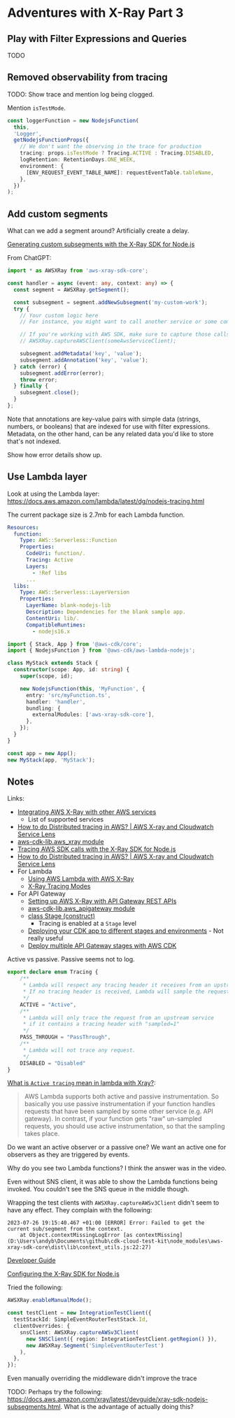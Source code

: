 # Adventures with X-Ray Part 3

## Play with Filter Expressions and Queries

TODO

## Removed observability from tracing

TODO: Show trace and mention log being clogged.

Mention `isTestMode`.

```TypeScript
const loggerFunction = new NodejsFunction(
  this,
  'Logger',
  getNodejsFunctionProps({
    // We don't want the observing in the trace for production
    tracing: props.isTestMode ? Tracing.ACTIVE : Tracing.DISABLED,
    logRetention: RetentionDays.ONE_WEEK,
    environment: {
      [ENV_REQUEST_EVENT_TABLE_NAME]: requestEventTable.tableName,
    },
  })
);
```

## Add custom segments

What can we add a segment around? Artificially create a delay.

[Generating custom subsegments with the X-Ray SDK for Node.js](https://docs.aws.amazon.com/xray/latest/devguide/xray-sdk-nodejs-subsegments.html)

From ChatGPT:

```TypeScript
import * as AWSXRay from 'aws-xray-sdk-core';

const handler = async (event: any, context: any) => {
  const segment = AWSXRay.getSegment();

  const subsegment = segment.addNewSubsegment('my-custom-work');
  try {
    // Your custom logic here
    // For instance, you might want to call another service or some computation.

    // If you're working with AWS SDK, make sure to capture those calls too.
    // AWSXRay.captureAWSClient(someAwsServiceClient);

    subsegment.addMetadata('key', 'value');
    subsegment.addAnnotation('key', 'value');
  } catch (error) {
    subsegment.addError(error);
    throw error;
  } finally {
    subsegment.close();
  }
};
```

Note that annotations are key-value pairs with simple data (strings, numbers, or booleans) that are indexed for use with filter expressions. Metadata, on the other hand, can be any related data you'd like to store that's not indexed.

Show how error details show up.

## Use Lambda layer

Look at using the Lambda layer: <https://docs.aws.amazon.com/lambda/latest/dg/nodejs-tracing.html>

The current package size is 2.7mb for each Lambda function.

```yaml
Resources:
  function:
    Type: AWS::Serverless::Function
    Properties:
      CodeUri: function/.
      Tracing: Active
      Layers:
        - !Ref libs
      ...
  libs:
    Type: AWS::Serverless::LayerVersion
    Properties:
      LayerName: blank-nodejs-lib
      Description: Dependencies for the blank sample app.
      ContentUri: lib/.
      CompatibleRuntimes:
        - nodejs16.x
```

```TypeScript
import { Stack, App } from '@aws-cdk/core';
import { NodejsFunction } from '@aws-cdk/aws-lambda-nodejs';

class MyStack extends Stack {
  constructor(scope: App, id: string) {
    super(scope, id);

    new NodejsFunction(this, 'MyFunction', {
      entry: 'src/myFunction.ts',
      handler: 'handler',
      bundling: {
        externalModules: ['aws-xray-sdk-core'],
      },
    });
  }
}

const app = new App();
new MyStack(app, 'MyStack');
```

## Notes

Links:

- [Integrating AWS X-Ray with other AWS services](https://docs.aws.amazon.com/xray/latest/devguide/xray-services.html)
  - List of supported services
- [How to do Distributed tracing in AWS? | AWS X-ray and Cloudwatch Service Lens](https://www.youtube.com/watch?v=OOScvywKj9s)
- [aws-cdk-lib.aws_xray module](https://docs.aws.amazon.com/cdk/api/v2/docs/aws-cdk-lib.aws_xray-readme.html)
- [Tracing AWS SDK calls with the X-Ray SDK for Node.js](https://docs.aws.amazon.com/xray/latest/devguide/xray-sdk-nodejs-awssdkclients.html)
- [How to do Distributed tracing in AWS? | AWS X-ray and Cloudwatch Service Lens](https://www.youtube.com/watch?v=OOScvywKj9s)
- For Lambda
  - [Using AWS Lambda with AWS X-Ray](https://docs.aws.amazon.com/lambda/latest/dg/services-xray.html)
  - [X-Ray Tracing Modes](https://docs.aws.amazon.com/lambda/latest/dg/API_TracingConfig.html)
- For API Gateway
  - [Setting up AWS X-Ray with API Gateway REST APIs](https://docs.aws.amazon.com/apigateway/latest/developerguide/apigateway-enabling-xray.html)
  - [aws-cdk-lib.aws_apigateway module](https://docs.aws.amazon.com/cdk/api/v2/docs/aws-cdk-lib.aws_apigateway-readme.html)
  - [class Stage (construct)](https://docs.aws.amazon.com/cdk/api/v2/docs/aws-cdk-lib.aws_apigateway.Stage.html)
    - Tracing is enabled at a `Stage` level
  - [Deploying your CDK app to different stages and environments](https://taimos.de/blog/deploying-your-cdk-app-to-different-stages-and-environments) - Not really useful
  - [Deploy multiple API Gateway stages with AWS CDK](https://stackoverflow.com/questions/62449187/deploy-multiple-api-gateway-stages-with-aws-cdk)

Active vs passive. Passive seems not to log.

```TypeScript
export declare enum Tracing {
    /**
     * Lambda will respect any tracing header it receives from an upstream service.
     * If no tracing header is received, Lambda will sample the request based on a fixed rate. Please see the [Using AWS Lambda with AWS X-Ray](https://docs.aws.amazon.com/lambda/latest/dg/services-xray.html) documentation for details on this sampling behaviour.
     */
    ACTIVE = "Active",
    /**
     * Lambda will only trace the request from an upstream service
     * if it contains a tracing header with "sampled=1"
     */
    PASS_THROUGH = "PassThrough",
    /**
     * Lambda will not trace any request.
     */
    DISABLED = "Disabled"
}
```

[What is `Active tracing` mean in lambda with Xray?](https://stackoverflow.com/questions/64800794/what-is-active-tracing-mean-in-lambda-with-xray):

> AWS Lambda supports both active and passive instrumentation. So basically you use passive instrumentation if your function handles requests that have been sampled by some other service (e.g. API gateway). In contrast, if your function gets "raw" un-sampled requests, you should use active instrumentation, so that the sampling takes place.

Do we want an active observer or a passive one? We want an active one for observers as they are triggered by events.

Why do you see two Lambda functions? I think the answer was in the video.

Even without SNS client, it was able to show the Lambda functions being invoked. You couldn't see the SNS queue in the middle though.

Wrapping the test clients with `AWSXRay.captureAWSv3Client` didn't seem to have any effect. They complain with the following:

```text
2023-07-26 19:15:40.467 +01:00 [ERROR] Error: Failed to get the current sub/segment from the context.
    at Object.contextMissingLogError [as contextMissing] (D:\Users\andyb\Documents\github\cdk-cloud-test-kit\node_modules\aws-xray-sdk-core\dist\lib\context_utils.js:22:27)
```

[Developer Guide](https://docs.aws.amazon.com/pdfs/xray/latest/devguide/xray-guide.pdf)

[Configuring the X-Ray SDK for Node.js](https://docs.aws.amazon.com/xray/latest/devguide/xray-sdk-nodejs-configuration.html)

Tried the following:

```TypeScript
AWSXRay.enableManualMode();

const testClient = new IntegrationTestClient({
  testStackId: SimpleEventRouterTestStack.Id,
  clientOverrides: {
    snsClient: AWSXRay.captureAWSv3Client(
      new SNSClient({ region: IntegrationTestClient.getRegion() }),
      new AWSXRay.Segment('SimpleEventRouterTest')
    ),
  },
});
```

Even manually overriding the middleware didn't improve the trace

TODO: Perhaps try the following: <https://docs.aws.amazon.com/xray/latest/devguide/xray-sdk-nodejs-subsegments.html>. What is the advantage of actually doing this?

